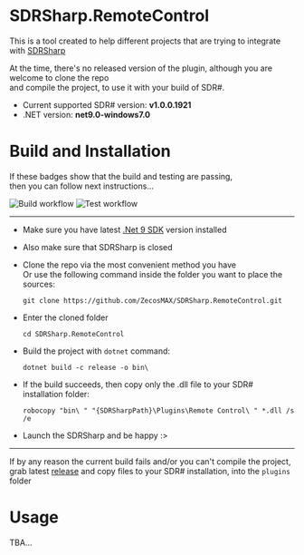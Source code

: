 # SDRSharp.RemoteControl

This is a tool created to help different projects that are trying to integrate with [SDRSharp](https://airspy.com/download/)

At the time, there's no released version of the plugin, although you are welcome to clone the repo \
and compile the project, to use it with your build of SDR#.

- Current supported SDR# version: **v1.0.0.1921**
- .NET version: **net9.0-windows7.0**

# Build and Installation
If these badges show that the build and testing are passing,\
then you can follow next instructions...

![Build workflow](https://github.com/ZecosMAX/SDRSharp.RemoteControl/actions/workflows/dotnet.yml/badge.svg)
![Test workflow](https://github.com/ZecosMAX/SDRSharp.RemoteControl/actions/workflows/dotnet.yml/badge.svg)

---
- Make sure you have latest [.Net 9 SDK](https://dotnet.microsoft.com/en-us/download/dotnet/9.0) version installed
- Also make sure that SDRSharp is closed
- Clone the repo via the most convenient method you have \
  Or use the following command inside the folder you want to place the sources:
  
	```
	git clone https://github.com/ZecosMAX/SDRSharp.RemoteControl.git
	```

- Enter the cloned folder
	```
	cd SDRSharp.RemoteControl
	```

- Build the project with `dotnet` command:
	```
	dotnet build -c release -o bin\		
	```
- If the build succeeds, then copy only the .dll file to your SDR# installation folder:
	```
	robocopy "bin\ " "{SDRSharpPath}\Plugins\Remote Control\ " *.dll /s /e
	```
- Launch the SDRSharp and be happy :>
---

If by any reason the current build fails and/or you can't compile the project,\
grab latest [release](https://github.com/ZecosMAX/SDRSharp.RemoteControl/releases) and copy files to your SDR# installation, into the `plugins` folder

# Usage

TBA...